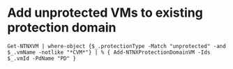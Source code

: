 
# Add unprotected VMs to existing protection domain 
`Get-NTNXVM | where-object {$_.protectionType -Match "unprotected" -and $_.vmName -notlike "*CVM*"} | % { Add-NTNXProtectionDomainVM -Ids $_.vmId -PdName "PD" }`
